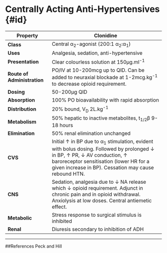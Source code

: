# Centrally Acting Anti-Hypertensives {#id}

|Property|Clonidine
|--|--|
|**Class**|Central α<sub>2</sub>-agonist (200:1 α<sub>2</sub>:α<sub>1</sub>)
|**Uses**| Analgesia, sedation, anti-hypertensive
|**Presentation**| Clear colourless solution at 150μg.ml<sup>-1</sup>
|**Route of Administration**| PO/IV at 10-200mcg up to QID. Can be added to neuraxial blockade at 1-2mcg.kg<sup>-1</sup> to decrease opioid requirement.
|**Dosing**| 50-200μg QID
|**Absorption**|100% PO bioavailability with rapid absorption
|**Distribution**|20% bound, V<sub>D</sub> 2L.kg<sup>-1</sup>
|**Metabolism**|50% hepatic to inactive metabolites, t<sub>1/2</sub>β 9-18 hours
|**Elimination**|50% renal elimination unchanged
|**CVS**|Initial ↑ in BP due to α<sub>1</sub> stimulation, evident with bolus dosing. Followed by prolonged ↓ in BP, ↑ PR, ↓ AV conduction, ↑ baroreceptor sensitisation (lower HR for a given increase in BP). Cessation may cause rebound HTN.
|**CNS**| Sedation, analgesia due to ↓ NA release which ↓ opioid requirement. Adjunct in chronic pain and in opioid withdrawal. Anxiolysis at low doses. Central antiemetic effect.
|**Metabolic**|Stress response to surgical stimulus is inhibited
|**Renal**| Diuresis secondary to inhibition of ADH


---
##References
Peck and Hill
